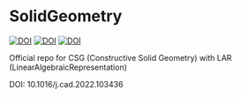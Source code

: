 # SolidGeometry

[![DOI](https://zenodo.org/badge/doi/10.1016/j.cad.2022.103436.svg)](https://dx.doi.org/10.1016/j.cad.2022.103436)
[![DOI](https://zenodo.org/badge/doi/10.1145/3401988.svg)](https://dx.doi.org/10.1145/3401988)
[![DOI](https://zenodo.org/badge/doi/10.1016/j.cad.2013.08.044.svg)](http://dx.doi.org/10.1016/j.cad.2013.08.044)


Official repo for CSG (Constructive Solid Geometry) with LAR (LinearAlgebraicRepresentation)


DOI: 10.1016/j.cad.2022.103436